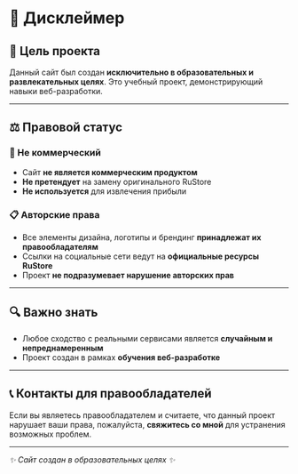 # 📝 Дисклеймер

## 🎯 Цель проекта
Данный сайт был создан **исключительно в образовательных и развлекательных целях**. Это учебный проект, демонстрирующий навыки веб-разработки.

---

## ⚖️ Правовой статус

### 🚫 Не коммерческий
- Сайт **не является коммерческим продуктом**
- **Не претендует** на замену оригинального RuStore
- **Не используется** для извлечения прибыли

### 📋 Авторские права
- Все элементы дизайна, логотипы и брендинг **принадлежат их правообладателям**
- Ссылки на социальные сети ведут на **официальные ресурсы RuStore**
- Проект **не подразумевает нарушение авторских прав**

---

## 🔍 Важно знать
- Любое сходство с реальными сервисами является **случайным и непреднамеренным**
- Проект создан в рамках **обучения веб-разработке**

---

## 📞 Контакты для правообладателей
Если вы являетесь правообладателем и считаете, что данный проект нарушает ваши права, пожалуйста, **свяжитесь со мной** для устранения возможных проблем.

---

*✨ Сайт создан в образовательных целях ✨*
